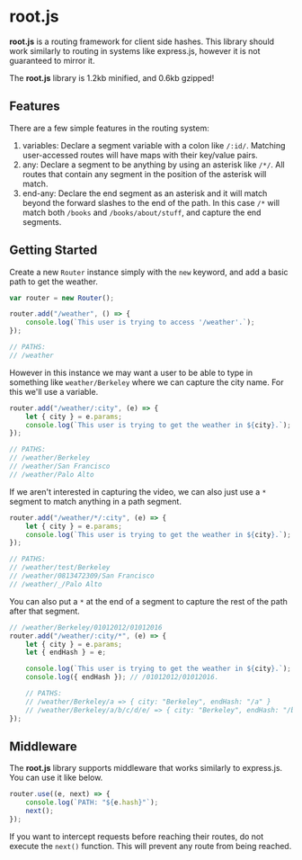 # root.js

**root.js** is a routing framework for client side hashes. This library should work similarly to routing in systems like express.js, however it is not guaranteed to mirror it.

The **root.js** library is 1.2kb minified, and 0.6kb gzipped!

## Features

There are a few simple features in the routing system:

1. variables: Declare a segment variable with a colon like `/:id/`. Matching user-accessed routes will have maps with their key/value pairs.
2. any: Declare a segment to be anything by using an asterisk like `/*/`. All routes that contain any segment in the position of the asterisk will match.
3. end-any: Declare the end segment as an asterisk and it will match beyond the forward slashes to the end of the path. In this case `/*` will match both `/books` and `/books/about/stuff`, and capture the end segments.

## Getting Started

Create a new `Router` instance simply with the `new` keyword, and add a basic path to get the weather.

```js
var router = new Router();

router.add("/weather", () => {
    console.log(`This user is trying to access '/weather'.`);
});

// PATHS:
// /weather
```

However in this instance we may want a user to be able to type in something like `weather/Berkeley` where we can capture the city name. For this we'll use a variable.

```js
router.add("/weather/:city", (e) => {
    let { city } = e.params;
    console.log(`This user is trying to get the weather in ${city}.`);
});

// PATHS:
// /weather/Berkeley
// /weather/San Francisco
// /weather/Palo Alto
```

If we aren't interested in capturing the video, we can also just use a `*` segment to match anything in a path segment.

```js
router.add("/weather/*/:city", (e) => {
    let { city } = e.params;
    console.log(`This user is trying to get the weather in ${city}.`);
});

// PATHS:
// /weather/test/Berkeley
// /weather/0813472309/San Francisco
// /weather/_/Palo Alto
```

You can also put a `*` at the end of a segment to capture the rest of the path after that segment.

```js
// /weather/Berkeley/01012012/01012016
router.add("/weather/:city/*", (e) => {
    let { city } = e.params;
    let { endHash } = e;

    console.log(`This user is trying to get the weather in ${city}.`);
    console.log({ endHash }); // /01012012/01012016.

    // PATHS:
    // /weather/Berkeley/a => { city: "Berkeley", endHash: "/a" }
    // /weather/Berkeley/a/b/c/d/e/ => { city: "Berkeley", endHash: "/b/c/d/e" }
});
```

## Middleware

The **root.js** library supports middleware that works similarly to express.js. You can use it like below.

```js
router.use((e, next) => {
    console.log(`PATH: "${e.hash}"`);
    next();
});
```

If you want to intercept requests before reaching their routes, do not execute the `next()` function. This will prevent any route from being reached.
